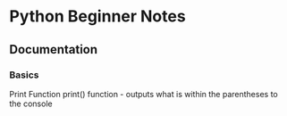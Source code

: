 # Python Beginner Notes


## Documentation

### Basics
Print Function 
print() function - outputs what is within the parentheses to the console



 
